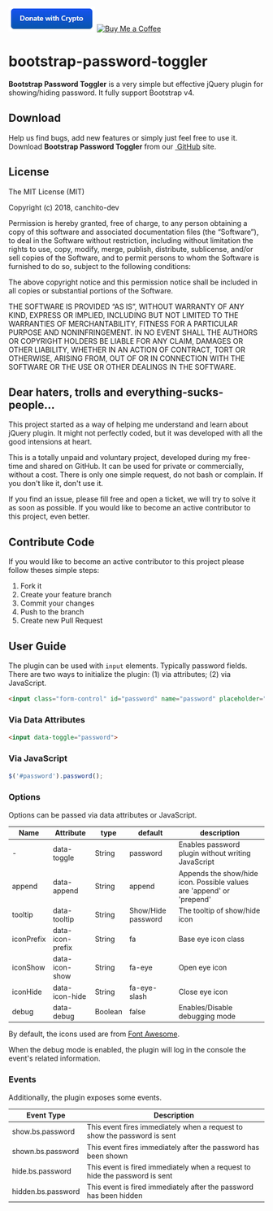 [![Buy Me a Coffee](donate_with_crypto.PNG)](https://commerce.coinbase.com/checkout/faf64f90-2e80-46ee-aeba-0fde14cbeb46)
[![Buy Me a Coffee](https://www.paypalobjects.com/en_US/ES/i/btn/btn_donateCC_LG.gif)](https://www.paypal.com/donate?hosted_button_id=GTSXAJQEBZ7XG)

# bootstrap-password-toggler
**Bootstrap Password Toggler** is a very simple but effective jQuery plugin for showing/hiding password. It fully support Bootstrap v4.


## Download
Help us find bugs, add new features or simply just feel free to use it. Download **Bootstrap Password Toggler** from our [ GitHub](https://github.com/canchito-dev/bootstrap-password-toggler) site.


## License
The MIT License (MIT)  

Copyright (c) 2018, canchito-dev  

Permission is hereby granted, free of charge, to any person obtaining a copy of this software and associated documentation files (the “Software”), to deal in the Software without restriction, including without limitation the rights to use, copy, modify, merge, publish, distribute, sublicense, and/or sell copies of the Software, and to permit persons to whom the Software is furnished to do so, subject to the following conditions:  

The above copyright notice and this permission notice shall be included in all copies or substantial portions of the Software.  

THE SOFTWARE IS PROVIDED “AS IS”, WITHOUT WARRANTY OF ANY KIND, EXPRESS OR IMPLIED, INCLUDING BUT NOT LIMITED TO THE WARRANTIES OF MERCHANTABILITY, FITNESS FOR A PARTICULAR PURPOSE AND NONINFRINGEMENT. IN NO EVENT SHALL THE AUTHORS OR COPYRIGHT HOLDERS BE LIABLE FOR ANY CLAIM, DAMAGES OR OTHER LIABILITY, WHETHER IN AN ACTION OF CONTRACT, TORT OR OTHERWISE, ARISING FROM, OUT OF OR IN CONNECTION WITH THE SOFTWARE OR THE USE OR OTHER DEALINGS IN THE SOFTWARE.


## Dear haters, trolls and everything-sucks-people...
This project started as a way of helping me understand and learn about jQuery plugin. It might not perfectly coded, but it was developed with all the good intensions at heart.

This is a totally unpaid and voluntary project, developed during my free-time and shared on GitHub. It can be used for private or commercially, without a cost. There is only one simple request, do not bash or complain. If you don't like it, don't use it.

If you find an issue, please fill free and open a ticket, we will try to solve it as soon as possible. If you would like to become an active contributor to this project, even better.


## Contribute Code
If you would like to become an active contributor to this project please follow theses simple steps:

1.  Fork it
2.  Create your feature branch
3.  Commit your changes
4.  Push to the branch
5.  Create new Pull Request


## User Guide
The plugin can be used with `input` elements. Typically password fields. There are two ways to initialize the plugin: (1) via attributes; (2) via JavaScript.
```html
<input class="form-control" id="password" name="password" placeholder="Password" data-toggle="password">
```

### Via Data Attributes
```html
<input data-toggle="password">
```

### Via JavaScript
```javascript
$('#password').password();
```

### Options
Options can be passed via data attributes or JavaScript.

<table>
	<thead>
		<tr>
			<th>Name</th>
			<th>Attribute</th>
			<th>type</th>
			<th>default</th>
			<th>description</th>
		</tr>
	</thead>
	<tbody>
		<tr>
			<td>-</td>
			<td>data-toggle</td>
			<td>String</td>
			<td>password</td>
			<td>Enables password plugin without writing JavaScript</td>
		</tr>
		<tr>
			<td>append</td>
			<td>data-append</td>
			<td>String</td>
			<td>append</td>
			<td>Appends the show/hide icon. Possible values are 'append' or 'prepend'</td>
		</tr>
		<tr>
			<td>tooltip</td>
			<td>data-tooltip</td>
			<td>String</td>
			<td>Show/Hide password</td>
			<td>The tooltip of show/hide icon</td>
		</tr>
		<tr>
			<td>iconPrefix</td>
			<td>data-icon-prefix</td>
			<td>String</td>
			<td>fa</td>
			<td>Base eye icon class</td>
		</tr>
		<tr>
			<td>iconShow</td>
			<td>data-icon-show</td>
			<td>String</td>
			<td>fa-eye</td>
			<td>Open eye icon</td>
		</tr>
		<tr>
			<td>iconHide</td>
			<td>data-icon-hide</td>
			<td>String</td>
			<td>fa-eye-slash</td>
			<td>Close eye icon</td>
		</tr>
		<tr>
			<td>debug</td>
			<td>data-debug</td>
			<td>Boolean</td>
			<td>false</td>
			<td>Enables/Disable debugging mode</td>
		</tr>
	</tbody>
</table>

By default, the icons used are from [Font Awesome](http://fontawesome.io/).

When the debug mode is enabled, the plugin will log in the console the event's related information.

### Events
Additionally, the plugin exposes some events.

<table>
	<thead>
		<tr>
			<th>Event Type</th>
			<th>Description</th>
		</tr>
	</thead>
	<tbody>
		<tr>
			<td>show.bs.password</td>
			<td>This event fires immediately when a request to show the password is sent</td>
		</tr>
		<tr>
			<td>shown.bs.password</td>
			<td>This event fires immediately after the password has been shown</td>
		</tr>
		<tr>
			<td>hide.bs.password</td>
			<td>This event is fired immediately when a request to hide the password is sent</td>
		</tr>
		<tr>
			<td>hidden.bs.password</td>
			<td>This event is fired immediately after the password has been hidden</td>
		</tr>
	</tbody>
</table>
